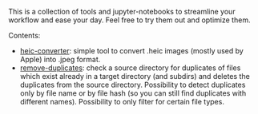 This is a collection of tools and jupyter-notebooks to streamline your workflow and ease your day. Feel free to try them out and optimize them.

Contents:
- [heic-converter](heic-converter): simple tool to convert .heic images (mostly used by Apple) into .jpeg format.
- [remove-duplicates](remove-duplicates): check a source directory for duplicates of files which exist already in a target directory (and subdirs) and deletes the duplicates from the source directory. Possibility to detect duplicates only by file name or by file hash (so you can still find duplicates with different names). Possibility to only filter for certain file types.
